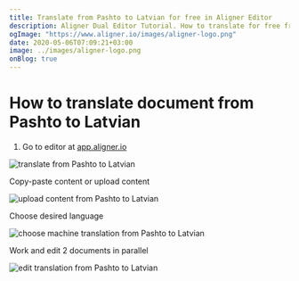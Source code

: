 ```yaml
---
title: Translate from Pashto to Latvian for free in Aligner Editor
description: Aligner Dual Editor Tutorial. How to translate for free from Pashto to Latvian. Aligner is multilingual document management platform. 
ogImage: "https://www.aligner.io/images/aligner-logo.png"
date: 2020-05-06T07:09:21+03:00
image: ../images/aligner-logo.png
onBlog: true
---
```


# How to translate document from Pashto to Latvian

1. Go to editor at [app.aligner.io](https://app.aligner.io "Aligner App web page")

![translate from Pashto to Latvian](../aligner-blank-editor.png "translate from Pashto to Latvian")

Copy-paste content or upload content

![upload content from Pashto to Latvian](../aligner-uploaded-document.png "upload content from Pashto to Latvian")

Choose desired language

![choose machine translation from Pashto to Latvian](../aligner-language-dropdown.png "choose machine translation from Pashto to Latvian")

Work and edit 2 documents in parallel

![edit translation from Pashto to Latvian](../aligner-double-sitded-editor.png "edit translation from Pashto to Latvian")

